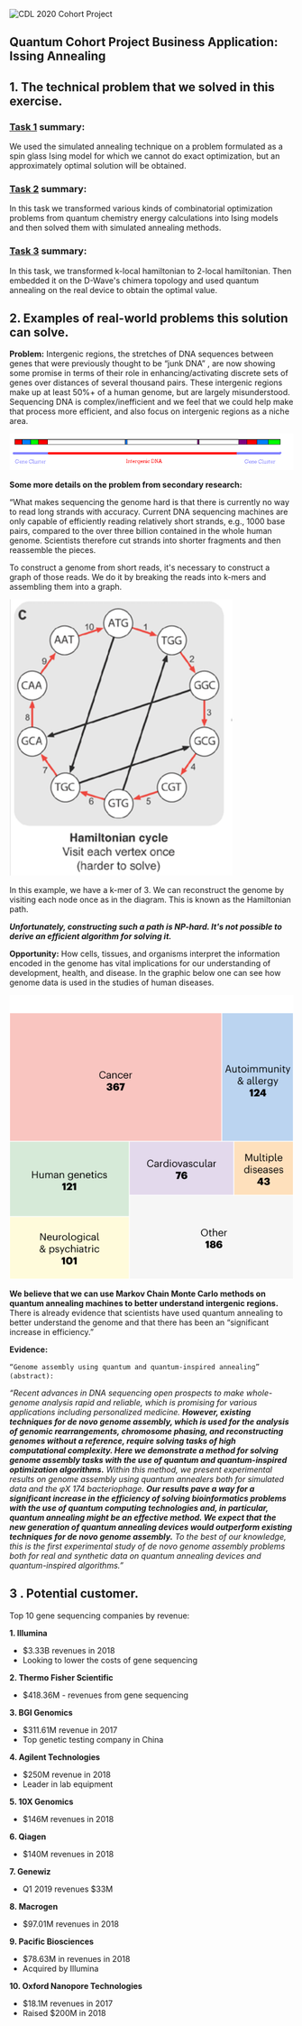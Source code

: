 ![CDL 2020 Cohort Project](../figures/CDL_logo.jpg)

## Quantum Cohort Project Business Application: Issing Annealing 

## 1. The technical problem that we solved in this exercise.

### [Task 1]() summary: 
We used the simulated annealing technique on a problem formulated as a spin glass Ising model for
which we cannot do exact optimization, but an approximately optimal solution will be obtained.
 
### [Task 2]() summary: 
In this task we transformed various kinds of combinatorial optimization problems from quantum chemistry energy 
calculations into Ising models and then solved them with simulated annealing methods.
 
### [Task 3]() summary: 
In this task, we transformed k-local hamiltonian to 2-local hamiltonian. 
Then embedded it on the D-Wave's chimera topology and used quantum annealing on the real device to obtain the optimal value.

 
## 2. Examples of real-world problems this solution can solve.
 
<b>Problem:</b> Intergenic regions, the stretches of DNA sequences between genes that were previously thought to be “junk DNA” ,
are now showing some promise in terms of their role in enhancing/activating discrete sets of genes over distances of several thousand pairs. 
These intergenic regions make up at least 50%+ of a human genome, but are largely misunderstood. Sequencing DNA is complex/inefficient and we feel that we could help make that process more efficient, and also focus on 
intergenic regions as a niche area.

![Intergenic_DNA](img/Intergenic_DNA.gif)

<b>Some more details on the problem from secondary research:</b> 
 
“What makes sequencing the genome hard is that there is currently no way to read long strands with accuracy.
Current DNA sequencing machines are only capable of efficiently reading relatively short strands, e.g., 1000 base pairs, compared to the over
three billion contained in the whole human genome. Scientists therefore cut strands into shorter fragments and then reassemble the pieces.
 
To construct a genome from short reads, it's necessary to construct a graph of those reads. We do it by breaking the reads into k-mers and 
assembling them into a graph.

![83YQO](img/83YQO.png)

In this example, we have a k-mer of 3. We can reconstruct the genome by visiting each node once as in the diagram. This is known as the Hamiltonian path.

<b><em>Unfortunately, constructing such a path is NP-hard. It's not possible to derive an efficient algorithm for solving it.</em></b>

<b>Opportunity:</b> How cells, tissues, and organisms interpret the information encoded in the genome has vital implications for our understanding of 
development, health, and disease. In the graphic below one can see how genome data is used in the studies of human diseases. 
 
![encode-3-static-graphic-c](img/encode-3-static-graphic-c.png)

<b>We believe that we can use Markov Chain Monte Carlo methods on quantum annealing machines to better understand intergenic regions.</b> 
There is already evidence that scientists have used quantum annealing to better understand the genome and that there has been
an “significant increase in efficiency.”
 
<b>Evidence:</b>
 
    “Genome assembly using quantum and quantum-inspired annealing” (abstract): 
 
<em>“Recent advances in DNA sequencing open prospects to make whole-genome analysis rapid and reliable, which is promising for 
various applications including personalized medicine. <b>However, existing techniques for de novo genome assembly, which is used for 
the analysis of genomic rearrangements, chromosome phasing, and reconstructing genomes without a reference, require solving tasks 
of high computational complexity. Here we demonstrate a method for solving genome assembly tasks with the use of quantum and 
 quantum-inspired optimization algorithms.</b> Within this method, we present experimental results on genome assembly using
quantum annealers both for simulated data and the φX 174 bacteriophage. <b>Our results pave a way for a significant increase 
in the efficiency of solving bioinformatics problems with the use of quantum computing technologies and, in particular, 
quantum annealing might be an effective method. We expect that the new generation of quantum annealing devices would outperform 
 existing techniques for de novo genome assembly.</b> To the best of our knowledge, this is the first experimental study of de novo
genome assembly problems both for real and synthetic data on quantum annealing devices and quantum-inspired algorithms.”</em>

## 3 .  Potential customer.

Top 10 gene sequencing companies by revenue:
 
<b>1. Illumina</b>
 * $3.33B revenues in 2018
 * Looking to lower the costs of gene sequencing
 
<b>2. Thermo Fisher Scientific</b>
* $418.36M - revenues from gene sequencing

<b>3. BGI Genomics</b>
* $311.61M revenue in 2017
* Top genetic testing company in China

<b>4. Agilent Technologies</b>
* $250M revenue in 2018
* Leader in lab equipment

<b>5. 10X Genomics</b>
* $146M revenues in 2018

<b>6. Qiagen</b>
* $140M revenues in 2018

<b>7. Genewiz</b>
* Q1 2019 revenues $33M

<b>8. Macrogen</b>
* $97.01M revenues in 2018

<b>9. Pacific Biosciences</b>
* $78.63M in revenues in 2018
* Acquired by Illumina

<b>10. Oxford Nanopore Technologies</b>
* $18.1M revenues in 2017
* Raised $200M in 2018

